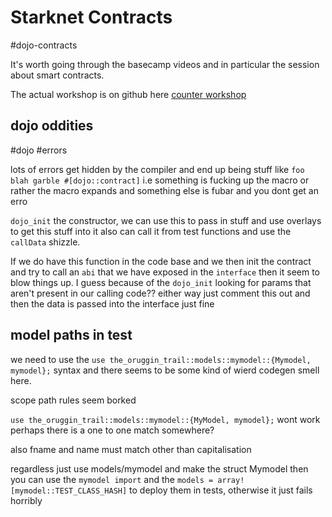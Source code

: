 # Starknet Contracts

#dojo-contracts

It's worth going through the basecamp videos and in particular the session about smart contracts.

The actual workshop is on github here [counter workshop](https://github.com/starknet-edu/counter-workshop)


## dojo oddities 
#dojo #errors

lots of errors get hidden by the compiler and end up being stuff like `foo blah garble #[dojo::contract]` i.e something is fucking up the macro or rather the macro expands and something else is fubar and you dont get an erro

`dojo_init` the constructor, we can use this to pass in stuff and use overlays to get this stuff into it also can call it from test functions and use the `callData` shizzle.

If we do have this function in the code base and we then init the contract and try to call an `abi` that we have exposed in the `interface` then it seem to blow things up. I guess because of the `dojo_init` looking for params that aren't present in our calling code?? either way just comment this out and then the data is passed into the interface just fine

## model paths in test

we need to use the `use the_oruggin_trail::models::mymodel::{Mymodel, mymodel};` syntax and there seems to be some kind of wierd codegen smell here.

scope path rules seem borked

`use the_oruggin_trail::models::mymodel::{MyModel, mymodel};` wont work perhaps there is a one to one match somewhere?

also fname and name must match other than capitalisation

regardless just use models/mymodel and make the struct Mymodel then you can use the `mymodel import` and the `models = array![mymodel::TEST_CLASS_HASH]` to deploy them in tests, otherwise it just fails horribly

